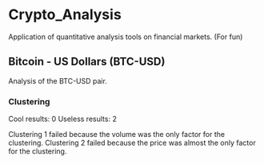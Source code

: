 # Crypto_Analysis
Application of quantitative analysis tools on financial markets.
(For fun)

## Bitcoin - US Dollars (BTC-USD)
Analysis of the BTC-USD pair.
### Clustering
Cool results: 0
Useless results: 2

Clustering 1 failed because the volume was the only factor for the clustering.
Clustering 2 failed because the price was almost the only factor for the clustering.